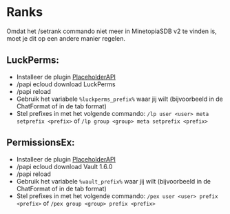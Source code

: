 # Ranks

Omdat het /setrank commando niet meer in MinetopiaSDB v2 te vinden is, moet je dit op een andere manier regelen.

## LuckPerms:
- Installeer de plugin [PlaceholderAPI](https://www.spigotmc.org/resources/placeholderapi.6245/)
- /papi ecloud download LuckPerms
- /papi reload
- Gebruik het variabele ``%luckperms_prefix%`` waar jij wilt (bijvoorbeeld in de ChatFormat of in de tab format)
- Stel prefixes in met het volgende commando: ``/lp user <user> meta setprefix <prefix>`` of ``/lp group <group> meta setprefix <prefix>``

## PermissionsEx:
- Installeer de plugin [PlaceholderAPI](https://www.spigotmc.org/resources/placeholderapi.6245/)
- /papi ecloud download Vault 1.6.0
- /papi reload
- Gebruik het variabele ``%vault_prefix%`` waar jij wilt (bijvoorbeeld in de ChatFormat of in de tab format)
- Stel prefixes in met het volgende commando: ``/pex user <user> prefix <prefix>`` of ``/pex group <group> prefix <prefix>``
